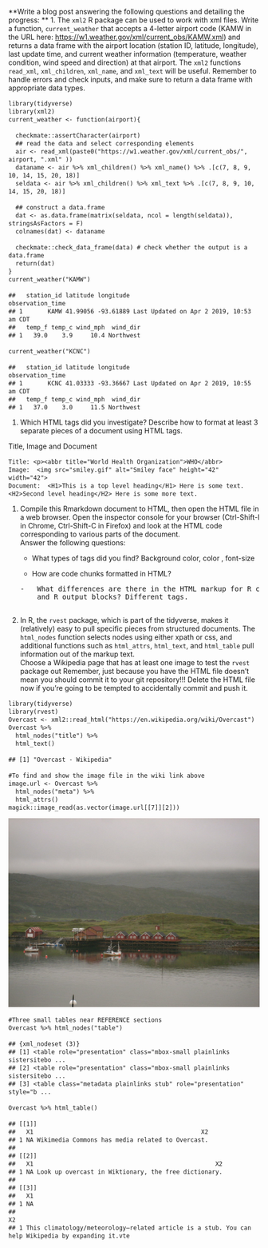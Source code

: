 **Write a blog post answering the following questions and detailing the
progress: ** 1. The `xml2` R package can be used to work with xml files.
Write a function, `current_weather` that accepts a 4-letter airport code
(KAMW in the URL here:
<a href="https://w1.weather.gov/xml/current_obs/KAMW.xml" class="uri">https://w1.weather.gov/xml/current_obs/KAMW.xml</a>)
and returns a data frame with the airport location (station ID,
latitude, longitude), last update time, and current weather information
(temperature, weather condition, wind speed and direction) at that
airport. The `xml2` functions `read_xml`, `xml_children`, `xml_name`,
and `xml_text` will be useful. Remember to handle errors and check
inputs, and make sure to return a data frame with appropriate data
types.

    library(tidyverse)
    library(xml2)
    current_weather <- function(airport){
      
      checkmate::assertCharacter(airport)
      ## read the data and select corresponding elements
      air <- read_xml(paste0("https://w1.weather.gov/xml/current_obs/", airport, ".xml" ))
      dataname <- air %>% xml_children() %>% xml_name() %>% .[c(7, 8, 9, 10, 14, 15, 20, 18)]
      seldata <- air %>% xml_children() %>% xml_text %>% .[c(7, 8, 9, 10, 14, 15, 20, 18)]
      
      ## construct a data.frame
      dat <- as.data.frame(matrix(seldata, ncol = length(seldata)), stringsAsFactors = F)
      colnames(dat) <- dataname
      
      checkmate::check_data_frame(data) # check whether the output is a data.frame
      return(dat)
    }
    current_weather("KAMW")

    ##   station_id latitude longitude                         observation_time
    ## 1       KAMW 41.99056 -93.61889 Last Updated on Apr 2 2019, 10:53 am CDT
    ##   temp_f temp_c wind_mph  wind_dir
    ## 1   39.0    3.9     10.4 Northwest

    current_weather("KCNC") 

    ##   station_id latitude longitude                         observation_time
    ## 1       KCNC 41.03333 -93.36667 Last Updated on Apr 2 2019, 10:55 am CDT
    ##   temp_f temp_c wind_mph  wind_dir
    ## 1   37.0    3.0     11.5 Northwest

1.  Which HTML tags did you investigate? Describe how to format at least
    3 separate pieces of a document using HTML tags.

Title, Image and Document

    Title: <p><abbr title="World Health Organization">WHO</abbr>
    Image:  <img src="smiley.gif" alt="Smiley face" height="42" width="42"> 
    Document:  <H1>This is a top level heading</H1> Here is some text.
    <H2>Second level heading</H2> Here is some more text.

1.  Compile this Rmarkdown document to HTML, then open the HTML file in
    a web browser. Open the inspector console for your browser
    (Ctrl-Shift-I in Chrome, Ctrl-Shift-C in Firefox) and look at the
    HTML code corresponding to various parts of the document. <br>
    Answer the following questions:
    -   What types of tags did you find? Background color, color ,
        font-size

    -   How are code chunks formatted in HTML?

    <pre class="r">
    -   What differences are there in the HTML markup for R code chunks
        and R output blocks? Different tags.

2.  In R, the `rvest` package, which is part of the tidyverse, makes it
    (relatively) easy to pull specific pieces from structured documents.
    The `html_nodes` function selects nodes using either xpath or css,
    and additional functions such as `html_attrs`, `html_text`, and
    `html_table` pull information out of the markup text.<br> Choose a
    Wikipedia page that has at least one image to test the `rvest`
    package out Remember, just because you have the HTML file doesn’t
    mean you should commit it to your git repository!!! Delete the HTML
    file now if you’re going to be tempted to accidentally commit and
    push it.

<!-- -->

    library(tidyverse)
    library(rvest)
    Overcast <- xml2::read_html("https://en.wikipedia.org/wiki/Overcast")
    Overcast %>% 
      html_nodes("title") %>%
      html_text()

    ## [1] "Overcast - Wikipedia"

    #To find and show the image file in the wiki link above 
    image.url <- Overcast %>% 
      html_nodes("meta") %>% 
      html_attrs()
    magick::image_read(as.vector(image.url[[7]][2]))

<img src="../figure/09/KueonJessica/unnamed-chunk-2-1.png" width="1200" />

    #Three small tables near REFERENCE sections
    Overcast %>% html_nodes("table") 

    ## {xml_nodeset (3)}
    ## [1] <table role="presentation" class="mbox-small plainlinks sistersitebo ...
    ## [2] <table role="presentation" class="mbox-small plainlinks sistersitebo ...
    ## [3] <table class="metadata plainlinks stub" role="presentation" style="b ...

    Overcast %>% html_table()

    ## [[1]]
    ##   X1                                               X2
    ## 1 NA Wikimedia Commons has media related to Overcast.
    ## 
    ## [[2]]
    ##   X1                                                   X2
    ## 1 NA Look up overcast in Wiktionary, the free dictionary.
    ## 
    ## [[3]]
    ##   X1
    ## 1 NA
    ##                                                                                                   X2
    ## 1 This climatology/meteorology–related article is a stub. You can help Wikipedia by expanding it.vte
